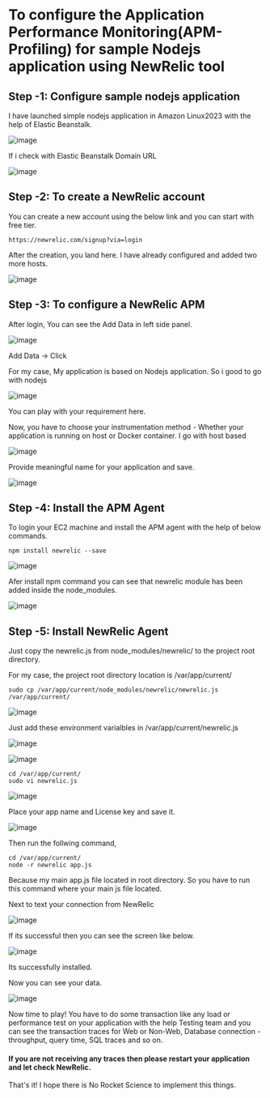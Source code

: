 # To configure the Application Performance Monitoring(APM-Profiling) for sample Nodejs application using NewRelic tool

## Step -1: Configure sample nodejs application

I have launched simple nodejs application in Amazon Linux2023 with the help of Elastic Beanstalk.

![image](https://github.com/kohlidevops/NewRelic-APM-for-nodejs-app/assets/100069489/c706ec4c-6904-4835-ac6d-b2665eb13908)

If i check with Elastic Beanstalk Domain URL

![image](https://github.com/kohlidevops/NewRelic-APM-for-nodejs-app/assets/100069489/7e5369d8-44f9-4fcc-83bb-2d159b3bf1cf)

## Step -2: To create a NewRelic account

You can create a new account using the below link and you can start with free tier.

    https://newrelic.com/signup?via=login

After the creation, you land here. I have already configured and added two more hosts.

![image](https://github.com/kohlidevops/NewRelic-APM-for-nodejs-app/assets/100069489/1ab71851-e857-4fd2-a4d6-afaf85cd3971)

## Step -3: To configure a NewRelic APM

After login, You can see the Add Data in left side panel.

![image](https://github.com/kohlidevops/NewRelic-APM-for-nodejs-app/assets/100069489/1942d5da-6bad-48fb-a2ca-d0c2251016ec)

Add Data -> Click

For my case, My application is based on Nodejs application. So i good to go with nodejs

![image](https://github.com/kohlidevops/NewRelic-APM-for-nodejs-app/assets/100069489/a0b656ab-512a-4135-9df8-42d3d7b52736)

You can play with your requirement here.

Now, you have to choose your instrumentation method - Whether your application is running on host or Docker container. I go with host based

![image](https://github.com/kohlidevops/NewRelic-APM-for-nodejs-app/assets/100069489/97dc8609-9ae0-43b4-b8a0-4d32637d52a4)

Provide meaningful name for your application and save.

![image](https://github.com/kohlidevops/NewRelic-APM-for-nodejs-app/assets/100069489/0a60fec8-586b-4a4b-9089-a3f7f3c8c2cb)

## Step -4: Install the APM Agent

To login your EC2 machine and install the APM agent with the help of below commands.

    npm install newrelic --save

![image](https://github.com/kohlidevops/NewRelic-APM-for-nodejs-app/assets/100069489/1d02574d-113d-47d4-b5f8-05d7db2713e8)

Afer install npm command you can see that newrelic module has been added inside the node_modules.

![image](https://github.com/kohlidevops/NewRelic-APM-for-nodejs-app/assets/100069489/8e895de2-d0e4-43a8-b30e-3d571fa0ff3f)

## Step -5: Install NewRelic Agent

Just copy the newrelic.js from node_modules/newrelic/ to the project root directory.

For my case, the project root directory location is /var/app/current/

    sudo cp /var/app/current/node_modules/newrelic/newrelic.js /var/app/current/

![image](https://github.com/kohlidevops/NewRelic-APM-for-nodejs-app/assets/100069489/fe5befa1-9905-4174-977e-b5367137e373)

Just add these environment varialbles in /var/app/current/newrelic.js

![image](https://github.com/kohlidevops/NewRelic-APM-for-nodejs-app/assets/100069489/c35cf13c-d65a-4d63-99d8-b950ad56dbd1)

![image](https://github.com/kohlidevops/NewRelic-APM-for-nodejs-app/assets/100069489/430a7ded-353b-4aea-bbfc-3e52751300d1)

    cd /var/app/current/
    sudo vi newrelic.js

![image](https://github.com/kohlidevops/NewRelic-APM-for-nodejs-app/assets/100069489/1d3db67d-22a9-490e-a600-fb72f27f0b92)

Place your app name and License key and save it.

![image](https://github.com/kohlidevops/NewRelic-APM-for-nodejs-app/assets/100069489/ef3bf277-13f0-4b11-9cdd-d1ddbf865e88)

Then run the follwing command,

    cd /var/app/current/
    node -r newrelic app.js

Because my main app.js file located in root directory. So you have to run this command where your main js file located.

Next to text your connection from NewRelic

![image](https://github.com/kohlidevops/NewRelic-APM-for-nodejs-app/assets/100069489/0acbe2f8-6d23-4c5d-9daf-d8bc20d023c3)

If its successful then you can see the screen like below.

![image](https://github.com/kohlidevops/NewRelic-APM-for-nodejs-app/assets/100069489/b2de9efd-30e2-4241-b82d-84d0874a3c6d)

Its successfully installed. 

Now you can see your data.

![image](https://github.com/kohlidevops/NewRelic-APM-for-nodejs-app/assets/100069489/f48249f7-45a0-4e69-8d7d-8f558844f905)

Now time to play! You have to do some transaction like any load or performance test on your application with the help Testing team and you can see the transaction traces for Web or Non-Web, Database connection - throughput, query time, SQL traces and so on.

#### If you are not receiving any traces then please restart your application and let check NewRelic.

That's it! I hope there is No Rocket Science to implement this things.
